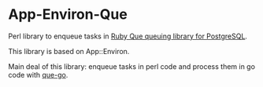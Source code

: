# App-Environ-Que

Perl library to enqueue tasks in [Ruby Que queuing library for
PostgreSQL](https://github.com/chanks/que).

This library is based on App::Environ.

Main deal of this library: enqueue tasks in perl code and process them in
go code with [que-go](https://github.com/bgentry/que-go).
